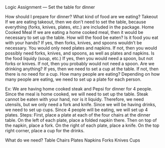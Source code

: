 Logic Assignment — Set the table for dinner

How should I prepare for dinner?
    What kind of food are we eating?
    Takeout
    If we are eating takeout, then we don’t need to set the table, because everything (forks, knives, plates, etc.) are included in the package. 
    Home Cooked Meal
    If we are eating a home cooked meal, then it would be necessary to set up the table. 
    How will the food be eaten?
    Is it food you eat with your hands?
    If yes, then forks, knives, and spoons wouldn’t be necessary. You would only need plates and napkins. 
    If not, then you would possibly need forks, knives, and spoons, as well as plates and napkins. 
    Is the food liquidy (soup, etc.)
    If yes, then you would need a spoon, but not forks or knives.
    If not, then you probably would not need a spoon. 
    Are we drinking anything?
    If yes, then we need to set a cup at the table.
    If not, then there is no need for a cup. 
    How many people are eating?
    Depending on how many people are eating, we need to set up a plate for each person. 

Ex: We are having home cooked steak and Pepsi for dinner for 4 people. 
Since the meal is home cooked, we will need to set up the table.
Steak cannot be eaten with your hand, nor is it liquidy. 
Therefore, we need utensils, but we only need a fork and knife. 
Since we will be having drinks, we need to set up cups.
Since 4 people will be eating, we will set up 4 plates. 
Steps:
First, place a plate at each of the four chairs at the dinner table.
On the left of each plate, place a folded napkin there. Then on top of the napkin, place a fork. 
On the right of each plate, place a knife. 
On the top right corner, place a cup for the drinks. 

What do we need?
Table
Chairs
Plates
Napkins
Forks 
Knives
Cups
